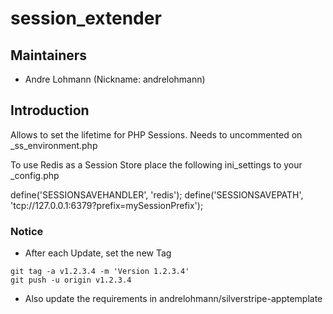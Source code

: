 # session_extender

## Maintainers

 * Andre Lohmann (Nickname: andrelohmann)
  <lohmann dot andre at googlemail dot com>

## Introduction

Allows to set the lifetime for PHP Sessions.
Needs to uncommented on _ss_environment.php

To use Redis as a Session Store place the following ini_settings to your _config.php

define('SESSIONSAVEHANDLER', 'redis');
define('SESSIONSAVEPATH', 'tcp://127.0.0.1:6379?prefix=mySessionPrefix');

### Notice
 * After each Update, set the new Tag
```
git tag -a v1.2.3.4 -m 'Version 1.2.3.4'
git push -u origin v1.2.3.4
```
 * Also update the requirements in andrelohmann/silverstripe-apptemplate